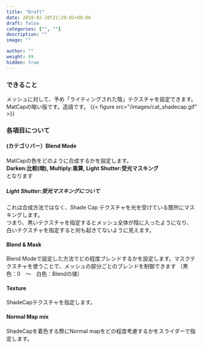 ```yaml
---
title: "Draft"
date: 2019-02-10T21:29:02+09:00
draft: false
categories: ["", ""]
description: ""
image: ""

author: ""
weight: 99
hidden: true
---
```


### できること
メッシュに対して、予め「ライティングされた陰」テクスチャを設定できます。  
MatCapの暗い版です。造語です。
{{< figure src="/images/cat_shadecap.gif" >}}
### 各項目について
#### (カテゴリバー）Blend Mode
MatCapの色をどのように合成するかを設定します。  
**Darken:比較(暗), Multiply:乗算, Light Shutter:受光マスキング**  
となります
##### Light Shutter:受光マスキングについて
これは合成方法ではなく、Shade Cap テクスチャを光を受けている箇所にマスキングします。  
つまり、黒いテクスチャを指定するとメッシュ全体が陰に入ったようになり、  
白いテクスチャを指定すると何も起きてないように見えます。
#### Blend & Mask
Blend Modeで設定した方法でどの程度ブレンドするかを設定します。マスクテクスチャを使うことで、メッシュの部分ごとのブレンドを制御できます
（黒色：0　～　白色：Blendの値）
#### Texture
ShadeCapテクスチャを指定します。
#### Normal Map mix
ShadeCapを着色する際にNormal mapをどの程度考慮するかをスライダーで指定します。
